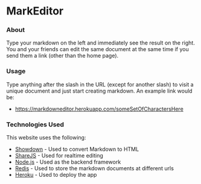 # MarkEditor

### About

Type your markdown on the left and immediately see the result on the right. You and your friends can edit the same document at the same time if you send them a link (other than the home page).

### Usage

Type anything after the slash in the URL (except for another slash) to visit a unique document and just start creating markdown. An example link would be: 
    
- https://markdowneditor.herokuapp.com/someSetOfCharactersHere

### Technologies Used

This website uses the following:

- [Showdown](https://github.com/showdownjs/showdown) - Used to convert Markdown to HTML
- [ShareJS](https://github.com/josephg/ShareJS) - Used for realtime editing
- [Node.js](https://nodejs.org/) - Used as the backend framework 
- [Redis](http://redis.io/) - Used to store the markdown documents at different urls
- [Heroku](https://www.heroku.com/) - Used to deploy the app
    
